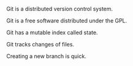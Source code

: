 Git is a distributed version control system.

Git is a free software distributed under the GPL.

Git has a mutable index called state.

Git tracks changes of files.

Creating a new branch is quick.


